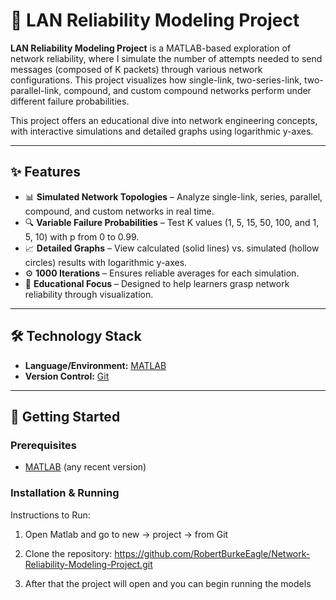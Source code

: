# 📡 LAN Reliability Modeling Project

**LAN Reliability Modeling Project** is a MATLAB-based exploration of network reliability, where I simulate the number of attempts needed to send messages (composed of K packets) through various network configurations. This project visualizes how single-link, two-series-link, two-parallel-link, compound, and custom compound networks perform under different failure probabilities.

This project offers an educational dive into network engineering concepts, with interactive simulations and detailed graphs using logarithmic y-axes.

---

## ✨ Features

- 📊 **Simulated Network Topologies** – Analyze single-link, series, parallel, compound, and custom networks in real time.
- 🔍 **Variable Failure Probabilities** – Test K values (1, 5, 15, 50, 100, and 1, 5, 10) with p from 0 to 0.99.
- 📈 **Detailed Graphs** – View calculated (solid lines) vs. simulated (hollow circles) results with logarithmic y-axes.
- ⚙️ **1000 Iterations** – Ensures reliable averages for each simulation.
- 📝 **Educational Focus** – Designed to help learners grasp network reliability through visualization.

---

## 🛠️ Technology Stack

- **Language/Environment:** [MATLAB](https://www.mathworks.com/)
- **Version Control:** [Git](https://git-scm.com/)

---

## 🚀 Getting Started

### Prerequisites

- [MATLAB](https://www.mathworks.com/products/matlab.html) (any recent version)

### Installation & Running

Instructions to Run:
1. Open Matlab and go to new -> project -> from Git 

2. Clone the repository: https://github.com/RobertBurkeEagle/Network-Reliability-Modeling-Project.git

3. After that the project will open and you can begin running the models
